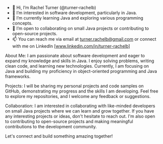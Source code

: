 - 👋 Hi, I’m Rachel Turner (@turner-rachelb)
- 👀 I’m interested in software development, particularly in Java.
- 🌱 I’m currently learning Java and exploring various programming concepts.
- 💞️ I’m open to collaborating on small Java projects or contributing to open-source projects.
- 📫 You can reach me via email at turner.rachelb@gmail.com or connect with me on LinkedIn [www.linkedin.com/in/turner-rachelb]

About Me:
I am passionate about software development and eager to expand my knowledge and skills in Java. I enjoy solving problems, writing clean code, and learning new technologies. Currently, I am focusing on Java and building my proficiency in object-oriented programming and Java frameworks.

Projects:
I will be sharing my personal projects and code samples on GitHub, demonstrating my progress and the skills I am developing. Feel free to explore my repositories, and I welcome any feedback or suggestions.

Collaboration:
I am interested in collaborating with like-minded developers on small Java projects where we can learn and grow together. If you have any interesting projects or ideas, don't hesitate to reach out. I'm also open to contributing to open-source projects and making meaningful contributions to the development community.

Let's connect and build something amazing together!

<!---
turner-rachelb/turner-rachelb is a ✨ special ✨ repository because its `README.md` (this file) appears on your GitHub profile.
You can click the Preview link to take a look at your changes.
--->
